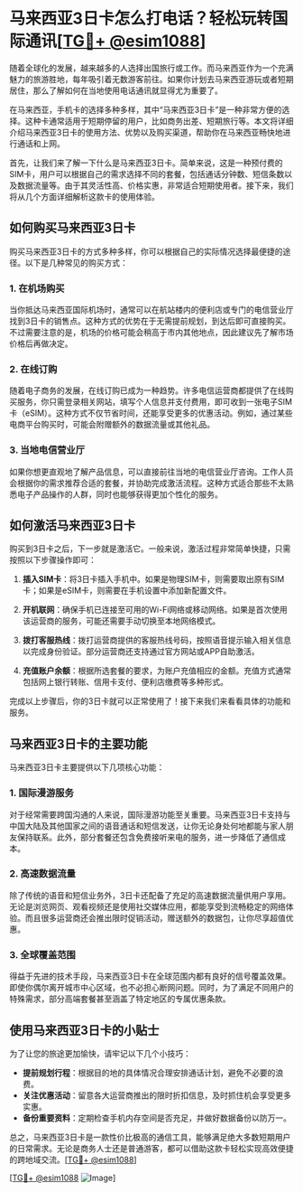 # 马来西亚3日卡怎么打电话？轻松玩转国际通讯[[TG💪+ @esim1088](https://t.me/s/esim1088)]

随着全球化的发展，越来越多的人选择出国旅行或工作。而马来西亚作为一个充满魅力的旅游胜地，每年吸引着无数游客前往。如果你计划去马来西亚游玩或者短期居住，那么了解如何在当地使用电话通讯就显得尤为重要了。

在马来西亚，手机卡的选择多种多样，其中“马来西亚3日卡”是一种非常方便的选择。这种卡通常适用于短期停留的用户，比如商务出差、短期旅行等。本文将详细介绍马来西亚3日卡的使用方法、优势以及购买渠道，帮助你在马来西亚畅快地进行通话和上网。

首先，让我们来了解一下什么是马来西亚3日卡。简单来说，这是一种预付费的SIM卡，用户可以根据自己的需求选择不同的套餐，包括通话分钟数、短信条数以及数据流量等。由于其灵活性高、价格实惠，非常适合短期使用者。接下来，我们将从几个方面详细解析这款卡的使用体验。

## 如何购买马来西亚3日卡

购买马来西亚3日卡的方式多种多样，你可以根据自己的实际情况选择最便捷的途径。以下是几种常见的购买方式：

### 1. 在机场购买
当你抵达马来西亚国际机场时，通常可以在航站楼内的便利店或专门的电信营业厅找到3日卡的销售点。这种方式的优势在于无需提前规划，到达后即可直接购买。不过需要注意的是，机场的价格可能会稍高于市内其他地点，因此建议先了解市场价格后再做决定。

### 2. 在线订购
随着电子商务的发展，在线订购已成为一种趋势。许多电信运营商都提供了在线购买服务，你只需登录相关网站，填写个人信息并支付费用，即可收到一张电子SIM卡（eSIM）。这种方式不仅节省时间，还能享受更多的优惠活动。例如，通过某些电商平台购买时，可能会附赠额外的数据流量或其他礼品。

### 3. 当地电信营业厅
如果你想更直观地了解产品信息，可以直接前往当地的电信营业厅咨询。工作人员会根据你的需求推荐合适的套餐，并协助完成激活流程。这种方式适合那些不太熟悉电子产品操作的人群，同时也能够获得更加个性化的服务。

## 如何激活马来西亚3日卡

购买到3日卡之后，下一步就是激活它。一般来说，激活过程非常简单快捷，只需按照以下步骤操作即可：

1. **插入SIM卡**：将3日卡插入手机中。如果是物理SIM卡，则需要取出原有SIM卡；如果是eSIM卡，则需要在手机设置中添加新配置文件。
   
2. **开机联网**：确保手机已连接至可用的Wi-Fi网络或移动网络。如果是首次使用该运营商的服务，可能还需要手动切换至本地网络模式。

3. **拨打客服热线**：拨打运营商提供的客服热线号码，按照语音提示输入相关信息以完成身份验证。部分运营商还支持通过官方网站或APP自助激活。

4. **充值账户余额**：根据所选套餐的要求，为账户充值相应的金额。充值方式通常包括网上银行转账、信用卡支付、便利店缴费等多种形式。

完成以上步骤后，你的3日卡就可以正常使用了！接下来我们来看看具体的功能和服务。

## 马来西亚3日卡的主要功能

马来西亚3日卡主要提供以下几项核心功能：

### 1. 国际漫游服务
对于经常需要跨国沟通的人来说，国际漫游功能至关重要。马来西亚3日卡支持与中国大陆及其他国家之间的语音通话和短信发送，让你无论身处何地都能与家人朋友保持联系。此外，部分套餐还包含免费接听来电的服务，进一步降低了通信成本。

### 2. 高速数据流量
除了传统的语音和短信业务外，3日卡还配备了充足的高速数据流量供用户享用。无论是浏览网页、观看视频还是使用社交媒体应用，都能享受到流畅稳定的网络体验。而且很多运营商还会推出限时促销活动，赠送额外的数据包，让你尽享超值优惠。

### 3. 全球覆盖范围
得益于先进的技术手段，马来西亚3日卡在全球范围内都有良好的信号覆盖效果。即使你偶尔离开城市中心区域，也不必担心断网问题。同时，为了满足不同用户的特殊需求，部分高端套餐甚至涵盖了特定地区的专属优惠条款。

## 使用马来西亚3日卡的小贴士

为了让您的旅途更加愉快，请牢记以下几个小技巧：

- **提前规划行程**：根据目的地的具体情况合理安排通话计划，避免不必要的浪费。
- **关注优惠活动**：留意各大运营商推出的限时折扣信息，及时抓住机会享受更多实惠。
- **备份重要资料**：定期检查手机内存空间是否充足，并做好数据备份以防万一。

总之，马来西亚3日卡是一款性价比极高的通信工具，能够满足绝大多数短期用户的日常需求。无论是商务人士还是普通游客，都可以借助这款卡轻松实现高效便捷的跨地域交流。[[TG💪+ @esim1088](https://t.me/s/esim1088)]

[[TG💪+ @esim1088](https://t.me/s/esim1088) ![Image](https://i.postimg.cc/4NQfJmqS/Snipaste-2025-05-13-00-14-12.png)]